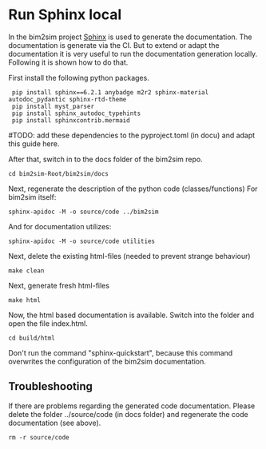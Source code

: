 # Run Sphinx local

In the bim2sim project [Sphinx](https://www.sphinx-doc.org) is used to generate
the documentation. The documentation is generate via the CI.
But to extend or adapt the documentation it is very useful to run the documentation generation locally. Following it is shown how to do that.

First install the following python packages.
```shell
 pip install sphinx==6.2.1 anybadge m2r2 sphinx-material autodoc_pydantic sphinx-rtd-theme
 pip install myst_parser
 pip install sphinx_autodoc_typehints
 pip install sphinxcontrib.mermaid
```

#TODO: add these dependencies to the pyproject.toml (in docu) and adapt this guide here.

After that, switch in to the docs folder of the bim2sim repo.
```shell
cd bim2sim-Root/bim2sim/docs
```

Next, regenerate the description of the python code (classes/functions) 
For bim2sim itself:
```shell
sphinx-apidoc -M -o source/code ../bim2sim
```

And for documentation utilizes:
```shell
sphinx-apidoc -M -o source/code utilities
```

Next, delete the existing html-files (needed to prevent strange behaviour)

```shell
make clean
```

Next, generate fresh html-files

```shell
make html 
```

Now, the html based documentation is available. Switch into the folder and open the file index.html.
```shell
cd build/html
```
Don't run the command "sphinx-quickstart", because this command overwrites the configuration of the bim2sim documentation.

## Troubleshooting
If there are problems regarding the generated code documentation. Please delete the folder ../source/code (in docs folder) and regenerate the code documentation (see above).
```shell
rm -r source/code
```
